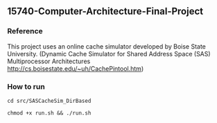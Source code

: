 ## 15740-Computer-Architecture-Final-Project


### Reference

 This project uses an online cache simulator developed by Boise State University. (Dynamic Cache Simulator for Shared Address Space (SAS) Multiprocessor Architectures http://cs.boisestate.edu/~uh/CachePintool.htm)

### How to run
``` cd src/SASCacheSim_DirBased ```

``` chmod +x run.sh && ./run.sh ```
